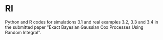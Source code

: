 # RI

Python and R codes for simulations 3.1 and real examples 3.2, 3.3 and 3.4 in the submitted paper "Exact Bayesian Gaussian Cox Processes Using Random Integral".
